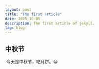 ```yaml
---
layout: post
title: "The first article"
date: 2025-10-05
description: The first article of jekyll.
tag: blog
---
```


## 中秋节

​	今天是中秋节，吃月饼。😀
